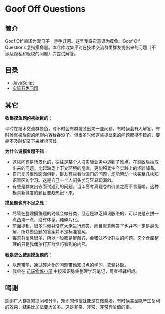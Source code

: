 # Goof Off Questions

## 简介

Goof Off 直译为混日子；游手好闲。这里我将它意译为摸鱼。Goof Off Questions 意指摸鱼题。本仓库收集平时在技术交流群里群友提出来的问题（不涉及隐私和版权的问题）并尝试解答。

## 目录

- [JavaScript](JavaScript.md)
- [实际开发问题](实际开发问题.md)

## 其它

**收集摸鱼题的初始目的**：

平时在技术交流群摸鱼，时不时会有群友抛出来一些问题，有时候会有人解答，有时候就被后面的闲聊内容给吞没了。但很多时候这些提出来的问题都挺不错的，要是不及时记录下来就很可惜。

**为什么说摸鱼题不错**：

- 这些问题是场景化的，往往是某个人把实际业务中遇到了难点，在脱敏后抽取出来的问题。比起缺乏上下文环境的题库，更能积累生产实践上的经验储备。
- 自己复习很难面面俱到，群友有些看似偏门的问题，却能带动一块甚至几块知识盲区的学习。这是自己一个人闷头学习容易疏漏的。
- 有些是群友出去面试遇到的问题，当年高考真题卷的价值之高不言而喻，这种极具新鲜度的题目要趁热记下来。

**摸鱼题也有不足之处**：

- 尽管在整理摸鱼题的时候会做分类，但还是缺乏知识脉络的，可以说是东拼一点西凑一点，没有体系，纯碎片化。
- 前面提到，很多时候并没有大佬进行解答，而且就算解答了也并不一定是最优解，所以摸鱼题的答案并不是标准答案。
- 每天群消息很多，所以一般都是屏蔽的，会错过不少群友的问题。这个仓库整理的只是我偶尔打开群恰巧看到的内容。

**我是怎么使用摸鱼题的**：

- 以题带学，通过碎片化的问题带动知识点的学习，查漏补缺。
- 我会在 [前端修炼小册](https://github.com/wenyuan/fedbook) 中按知识脉络整理学习笔记，两者相辅相成。

## 鸣谢

感谢广大群友的提问和分享，知识的传播就像是在做乘法，有时候甚至能产生复利的效果，结果比加法要大的多。这是非常、非常、非常有价值的事。
